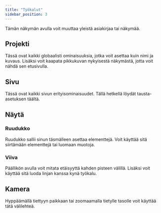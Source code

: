 ```yaml
---
title: "Työkalut"
sidebar_position: 3
---
```


Tämän näkymän avulla voit muuttaa yleistä asiakirjaa tai näkymää.

## Projekti

Tässä ovat kaikki globaalisti ominaisuuksia, jotka voit asettaa kuin nimi ja kuvaus. Lisäksi voit kaapata pikkukuvan nykyisestä näkymästä, jotta voit nähdä sen etusivulla.

## Sivu

Tässä ovat kaikki sivun erityisominaisuudet. Tällä hetkellä löydät tausta-asetuksen täältä.

## Näytä

### Ruudukko

Ruudukko sallii sinun täsmälleen asettaa elementtejä. Voit käyttää sitä siirtämään elementtejä tai luomaan muotoja.

### Viiva

Päällikön avulla voit mitata etäisyyttä kahden pisteen välillä. Lisäksi voit käyttää sitä luoda linjan kanssa kynä työkalu.

## Kamera

Hyppäämällä tiettyyn paikkaan tai zoomaamalla tietylle tasolle voit käyttää tätä välilehteä.
